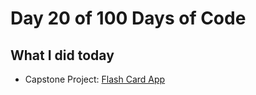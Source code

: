 # Day 20 of 100 Days of Code

## What I did today

- Capstone Project: [Flash Card App](flashCardApp/main.py)
